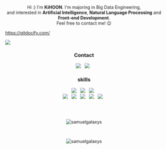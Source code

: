 
<p align="center">
  Hi :) I'm <b>KiHOON</b>. I'm majoring in Big Data Engineering, <br/>
  and interested in <b>Artificial Intelligence</b>, <b>Natural Language Processing</b> and <b>Front-end Development</b>. <br/>
  Feel free to contact me! 😉

</p>

 
https://gitdocify.com/







<img src="DALL·E%202025-03-17%2005.20.54%20-%20A%20low-poly%20style%20illustration%20featuring%20a%20traditional%20Korean%20Hanok%20house%2C%20a%20low-poly%20deep%20green%20pine%20tree%2C%20a%20smaller%20low-poly%20modern%20iPhone%2016%20with%20it.webp"/>

<h3 align="center"><b>Contact</b></h3>
<p align="center">
<a href="mailto:samuelthegalaxys@gmail.com"><img src="https://img.shields.io/badge/Gmail-EA4335?style=flat-square&logo=Gmail&logoColor=white"/></a> &nbsp
<a href="https://www.linkedin.com/in/kihoonx/"><img src="https://img.shields.io/badge/LinkedIn-0A66C2?style=flat-square&logo=LinkedIn&logoColor=white"/></a> &nbsp
</p>

<h3 align="center"><b>skills</b></h3>
<p align="center">
  <img src="https://img.shields.io/badge/C++-00599C?style=flat-square&logo=c%2B%2B&logoColor=white"/> &nbsp
  <img src="https://img.shields.io/badge/Java-007396?style=flat-square&logo=Java&logoColor=white"/> &nbsp
   <img src="https://img.shields.io/badge/TensorFlow-FF6F00?style=flat-square&logo=TensorFlow&logoColor=white"/> &nbsp
  <br/>
  <img src="https://img.shields.io/badge/HTML5-E34F26?style=flat-square&logo=HTML5&logoColor=white"/> &nbsp
  <img src="https://img.shields.io/badge/CSS3-1572B6?style=flat-square&logo=CSS3&logoColor=white"/> &nbsp
  <img src="https://img.shields.io/badge/JavaScript-F7DF1E?style=flat-square&logo=JavaScript&logoColor=black"/> &nbsp
  <img src="https://img.shields.io/badge/TypeScript-007acc?style=flat-square&logo=TypeScript&logoColor=white"/> &nbsp
  <img src="https://img.shields.io/badge/Node.js-339933?style=flat-square&logo=Node.js&logoColor=white"/> &nbsp

</br></br>

<p align="center">
<img align="center" src="https://github-readme-stats.vercel.app/api?username=SamuelKihoon&show_icons=true&theme=dark&locale=en" alt="samuelgalaxys" />
</p>
</br>
<p align="center">
<img align="center" src="http://github-readme-streak-stats.herokuapp.com?user=SamuelKihoon&theme=dark&locale=ko" alt="samuelgalaxys" />
</p>



</p>
    
<!--

<h3 align="left">이곳에서 더 확인해보세요! :</h3>
<p align="left">
<a href="https://twitter.com/sam" target="blank"><img align="center" src="https://raw.githubusercontent.com/rahuldkjain/github-profile-readme-generator/master/src/images/icons/Social/twitter.svg" alt="sam" height="30" width="40" /></a>
<a href="https://linkedin.com/in/kihoon" target="blank"><img align="center" src="https://raw.githubusercontent.com/rahuldkjain/github-profile-readme-generator/master/src/images/icons/Social/linked-in-alt.svg" alt="kihoon" height="30" width="40" /></a>
<a href="https://stackoverflow.com/users/kihoon" target="blank"><img align="center" src="https://raw.githubusercontent.com/rahuldkjain/github-profile-readme-generator/master/src/images/icons/Social/stack-overflow.svg" alt="kihoon" height="30" width="40" /></a>
<a href="https://kaggle.com/kihoon" target="blank"><img align="center" src="https://raw.githubusercontent.com/rahuldkjain/github-profile-readme-generator/master/src/images/icons/Social/kaggle.svg" alt="kihoon" height="30" width="40" /></a>
<a href="https://fb.com/sam" target="blank"><img align="center" src="https://raw.githubusercontent.com/rahuldkjain/github-profile-readme-generator/master/src/images/icons/Social/facebook.svg" alt="sam" height="30" width="40" /></a>
<a href="https://instagram.com/sam" target="blank"><img align="center" src="https://raw.githubusercontent.com/rahuldkjain/github-profile-readme-generator/master/src/images/icons/Social/instagram.svg" alt="sam" height="30" width="40" /></a>
<a href="https://www.youtube.com/c/기훈김의 프로그래밍" target="blank"><img align="center" src="https://raw.githubusercontent.com/rahuldkjain/github-profile-readme-generator/master/src/images/icons/Social/youtube.svg" alt="기훈김의 프로그래밍" height="30" width="40" /></a>
</p>



-->




 
